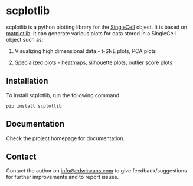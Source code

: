 # scplotlib

scplotlib is a python plotting library for the [SingleCell](https://edwinv87.github.io/singlecelldata/) object. It is based on [matplotlib](https://matplotlib.org/). It can generate various plots for data stored in a SingleCell object such as:

1. Visualizing high dimensional data - t-SNE plots, PCA plots

2. Specialized plots - heatmaps, silhouette plots, outlier score plots

## Installation

To install scplotlib, run the following command

`pip install scplotlib`

## Documentation

Check the project homepage for documentation.

## Contact

Contact the author on <info@edwinvans.com> to give feedback/suggestions for further improvements and to report issues.
